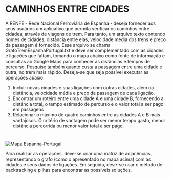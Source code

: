 # CAMINHOS ENTRE CIDADES
A RENFE - Rede Nacional Ferroviária de Espanha - deseja fornecer aos seus usuários um
aplicativo que permita verificar os caminhos entre cidades, através de viagens de trem.
Para tanto, um arquivo texto contendo nomes de cidades, distância entre elas, velocidade média
dos trens e preço da passagem é fornecido.
Esse arquivo se chama GrafoTremEspanhaPortugal.txt e deve ser complementado com as
cidades e ligações que faltam, tomando o mapa abaixo como fonte de informação e consultas ao
Google Maps para conhecer as distâncias e tempos de percurso. Pesquise também quanto custa
a passagem entre uma cidade e outra, no trem mais rápido.
Deseja-se que seja possível executar as operações abaixo:
1. Incluir novas cidades e suas ligações com outras cidades, além da distância, velocidade
média e preço da passagem de cada ligação.
2. Encontrar um roteiro entre uma cidade A e uma cidade B, fornecendo a distância total, o
tempo estimado de percurso e o valor total a ser pago em passagens
3. Relacionar o máximo de quatro caminhos entre as cidades A e B mais vantajosos. O
critério de vantagem pode ser menor tempo gasto, menor distância percorrida ou menor
valor total a ser pago.

#
![Mapa Espanha-Portugal](/Rescursos/mapaEspanhaPortugal.jpg)

Para realizar as operações, deve-se criar uma matriz de adjacências, representando o grafo
(como o apresentado no mapa acima) com as cidades e seus dados de ligações. Em seguida,
deve-se usar o método de backtracking e pilhas para encontrar as possíveis soluções.